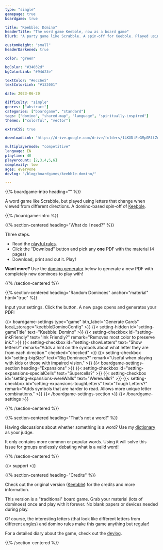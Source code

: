 ```yaml
---
type: "single"
gamepage: true
boardgame: true

title: "Keebble: Domino"
headerTitle: "The word game Keebble, now as a board game"
blurb: "A party game like Scrabble. A spin-off for Keebble. Played using dominoes and a special font where each letter is ... multiple letters."

customHeight: "small"
headerDarkened: true

color: "green"

bgColor: "#34032d"
bgColorLink: "#94d23e"

textColor: "#ecc6e5"
textColorLink: "#132001"

date: 2023-06-20

difficulty: "simple"
genres: ["abstract"]
categories: ["boardgame", "standard"]
tags: ["domino", "shared-map", "language", "spiritually-inspired"]
themes: ["colorful", "vector"]

extraCSS: true

downloadLink: "https://drive.google.com/drive/folders/14KGDtFeGMpGRltZorC6shHr3pYXGk5MQ"

multiplayermode: "competitive"
language: EN
playtime: 40
playercount: [2,3,4,5,6]
complexity: low
ages: everyone
devlog: "/blog/boardgames/keebble-domino/"

---
```



{{% boardgame-intro heading="" %}}

A word game like Scrabble, but played using letters that change when viewed from different directions. A domino-based spin-off of [Keebble](https://pandaqi.com/keebble).

{{% /boardgame-intro %}}

{{% section-centered heading="What do I need?" %}}

Three steps.
* Read the [playful rules](rules). 
* Click the "Download" button and pick any **one** PDF with the material (4 pages)
* Download, print and cut it. Play!

**Want more?** Use the [domino generator](#material) below to generate a new PDF with completely new dominoes to play with!

{{% /section-centered %}}


{{% section-centered heading="Random Dominoes" anchor="material" html="true" %}}

<p>Input your settings. Click the button. A new page opens and generates your PDF!</p>

{{< boardgame-settings type="game" btn_label="Generate Cards" local_storage="keebbleDominoConfig" >}}
	{{< setting-hidden id="setting-gameTitle" text="Keebble: Domino" >}}
  {{< setting-checkbox id="setting-inkFriendly" text="Ink Friendly?" remark="Removes most color to preserve ink." >}}
  {{< setting-checkbox id="setting-showLetters" text="Show letters?" remark="Adds a hint on the symbols about what letter they are from each direction." checked="checked" >}}
  {{< setting-checkbox id="setting-bigSize" text="Big Dominoes?" remark="Useful when playing with kids or those with impaired vision." >}}
  {{< boardgame-settings-section heading="Expansions" >}}
{{< setting-checkbox id="setting-expansions-specialCells" text="Supercells?" >}}
{{< setting-checkbox id="setting-expansions-wereWalls" text="Werewalls?" >}}
{{< setting-checkbox id="setting-expansions-toughLetters" text="Tough Letters?" remark="Adds symbols that are harder to read. Allows more unique letter combinations." >}}
  {{< /boardgame-settings-section >}}
{{< /boardgame-settings >}}

{{% /section-centered %}}

{{% section-centered heading="That's not a word!" %}}

Having discussions about whether something is a word? Use my [dictionary](/tools/dictionary) as your judge.

It only contains more common or popular words. Using it will solve this issue for groups endlessly debating what is a valid word!

{{% /section-centered %}}

{{< support >}}

{{% section-centered heading="Credits" %}}

Check out the original version ([Keebble](https://pandaqi.com/keebble)) for the credits and more information.

This version is a "traditional" board game. Grab your material (lots of dominoes) once and play with it forever. No blank papers or devices needed during play.

Of course, the interesting letters (that look like different letters from different angles) and domino rules make this game anything but regular!

For a detailed diary about the game, check out the [devlog](/blog/boardgames/keebble-domino).

{{% /section-centered %}}